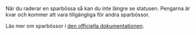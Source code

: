 När du raderar en sparbössa så kan du inte längre se statusen. Pengarna är kvar och kommer att vara tillgängliga för andra sparbössor.

Läs mer om sparbössor i [den officiella dokumentationen](https://docs.firefly-iii.org/advanced-concepts/piggies).